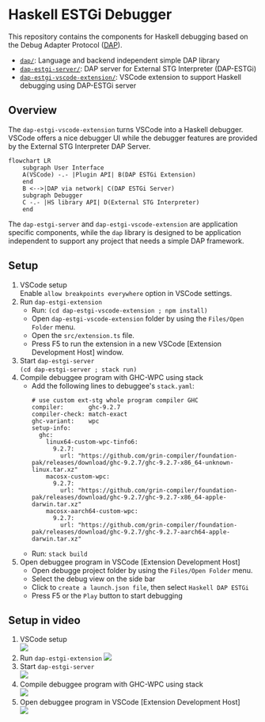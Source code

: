 # Haskell ESTGi Debugger

This repository contains the components for Haskell debugging based on the Debug Adapter Protocol ([DAP](https://microsoft.github.io/debug-adapter-protocol)).

* [`dap/`](dap/): Language and backend independent simple DAP library
* [`dap-estgi-server/`](dap-estgi-server/): DAP server for External STG Interpreter (DAP-ESTGi)
* [`dap-estgi-vscode-extension/`](dap-estgi-vscode-extension/): VSCode extension to support Haskell debugging using DAP-ESTGi server

## Overview

The `dap-estgi-vscode-extension` turns VSCode into a Haskell debugger.
VSCode offers a nice debugger UI while the debugger features are provided by the External STG Interpreter DAP Server.

```mermaid
flowchart LR
    subgraph User Interface
    A(VSCode) -.- |Plugin API| B(DAP ESTGi Extension)
    end
    B <-->|DAP via network| C(DAP ESTGi Server)
    subgraph Debugger
    C -.- |HS library API| D(External STG Interpreter)
    end

```

The `dap-estgi-server` and `dap-estgi-vscode-extension` are application specific components, while the
`dap` library is designed to be application independent to support any project that needs a simple DAP framework.

## Setup

1. VSCode setup  
   Enable `allow breakpoints everywhere` option in VSCode settings.
2. Run `dap-estgi-extension`
   * Run: `(cd dap-estgi-vscode-extension ; npm install)`
   * Open `dap-estgi-vscode-extension` folder by using the `Files/Open Folder` menu.
   * Open the `src/extension.ts` file.
   * Press F5 to run the extension in a new VSCode [Extension Development Host] window.
3. Start `dap-estgi-server`  
   `(cd dap-estgi-server ; stack run)`
4. Compile debuggee program with GHC-WPC using stack  
   * Add the following lines to debuggee's `stack.yaml`:
     ```
     # use custom ext-stg whole program compiler GHC
     compiler:       ghc-9.2.7
     compiler-check: match-exact
     ghc-variant:    wpc
     setup-info:
       ghc:
         linux64-custom-wpc-tinfo6:
           9.2.7:
             url: "https://github.com/grin-compiler/foundation-pak/releases/download/ghc-9.2.7/ghc-9.2.7-x86_64-unknown-linux.tar.xz"
         macosx-custom-wpc:
           9.2.7:
             url: "https://github.com/grin-compiler/foundation-pak/releases/download/ghc-9.2.7/ghc-9.2.7-x86_64-apple-darwin.tar.xz"
         macosx-aarch64-custom-wpc:
           9.2.7:
             url: "https://github.com/grin-compiler/foundation-pak/releases/download/ghc-9.2.7/ghc-9.2.7-aarch64-apple-darwin.tar.xz"
     ```
   * Run: `stack build`
5. Open debuggee program in VSCode [Extension Development Host]  
   * Open debugge project folder by using the `Files/Open Folder` menu.
   * Select the debug view on the side bar
   * Click to `create a launch.json file`, then select `Haskell DAP ESTGi`
   * Press F5 or the `Play` button to start debugging

## Setup in video
1. VSCode setup  
   ![](docs-images/dap-01-vscode-setup-5fps.avif)
2. Run `dap-estgi-extension`
   ![](docs-images/dap-02-run-dap-estgi-extension-5fps.avif)
3. Start `dap-estgi-server`  
   ![](docs-images/dap-03-start-dap-estgi-server-5fps.avif)
4. Compile debuggee program with GHC-WPC using stack  
   ![](docs-images/dap-04-compile-debuggee-5fps.avif)
5. Open debuggee program in VSCode [Extension Development Host]  
   ![](docs-images/dap-05-open-debuggee-in-vscode-5fps.avif)
